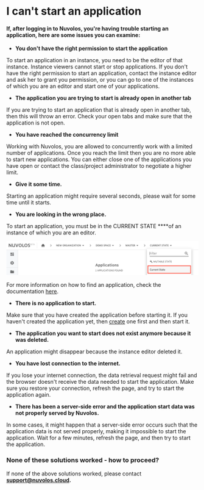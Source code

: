 # I can't start an application

#### If, after logging in to Nuvolos, you're having trouble starting an application, here are some issues you can examine:

* **You don't have the right permission to start the application**

To start an application in an instance, you need to be the editor of that instance. Instance viewers cannot start or stop applications. If you don't have the right permission to start an application, contact the instance editor and ask her to grant you permission, or you can go to one of the instances of which you are an editor and start one of your applications.

* **The application you are trying to start is already open in another tab**

If you are trying to start an application that is already open in another tab, then this will throw an error. Check your open tabs and make sure that the application is not open.

* **You have reached the concurrency limit**

Working with Nuvolos, you are allowed to concurrently work with a limited number of applications. Once you reach the limit then you are no more able to start new applications. You can either close one of the applications you have open or contact the class/project administrator to negotiate a higher limit.

* **Give it some time.**

Starting an application might require several seconds, please wait for some time until it starts.

* **You are looking in the wrong place.**

To start an application, you must be in the CURRENT STATE ****of an instance of which you are an editor. 

![](../../.gitbook/assets/screen-shot-2020-06-11-at-9.25.56-am%20%284%29.png)

For more information on how to find an application, check the documentation [here]().

* **There is no application to start.**

Make sure that you have created the application before starting it. If you haven't created the application yet, then [create](../../getting-started/work-with-applications/create-an-application.md) one first and then start it.

* **The application you want to start does not exist anymore because it was deleted.**

An application might disappear because the instance editor deleted it.

* **You have lost connection to the internet.**

If you lose your internet connection, the data retrieval request might fail and the browser doesn't receive the data needed to start the application. Make sure you restore your connection,  refresh the page, and try to start the application again.

* **There has been a server-side error and the application start data was not properly served by Nuvolos.**

In some cases, it might happen that a server-side error occurs such that the application data is not served properly, making it impossible to start the application. Wait for a few minutes, refresh the page, and then try to start the application.  


### None of these solutions worked - how to proceed?

If none of the above solutions worked, please contact [**support@nuvolos.cloud**](mailto:support@nuvolos.cloud)**.**

